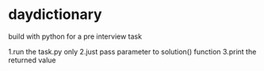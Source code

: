 # daydictionary
build with python for a pre interview task

1.run the task.py only
2.just pass parameter to solution() function
3.print the returned value
